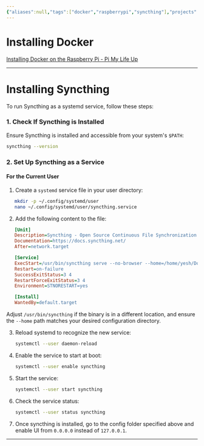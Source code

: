 ```yaml
---
{"aliases":null,"tags":["docker","raspberrypi","syncthing"],"projects":null,"url":["https://www.tomshardware.com/reviews/raspberry-pi-headless-setup-how-to,6028.html"],"type":"Guide","Description":null,"Areas":"HowTos","publish":true,"date created":"2025-01-14T15:25","date modified":"2025-01-15T18:39","PassFrontmatter":true,"created":"2025-01-14T17:33:02.264+05:30","updated":"2025-01-15T18:39:55.179+05:30"}
---
```


# Installing Docker

[Installing Docker on the Raspberry Pi - Pi My Life Up](https://pimylifeup.com/raspberry-pi-docker/)

---
# Installing Syncthing

To run Syncthing as a systemd service, follow these steps:

### 1. **Check If Syncthing is Installed**

Ensure Syncthing is installed and accessible from your system's `$PATH`:

```bash
syncthing --version
```
### 2. **Set Up Syncthing as a Service**

#### For the Current User
1. Create a `systemd` service file in your user directory:
```bash
   mkdir -p ~/.config/systemd/user
   nano ~/.config/systemd/user/syncthing.service
```

2. Add the following content to the file:
```ini
   [Unit]
   Description=Syncthing - Open Source Continuous File Synchronization
   Documentation=https://docs.syncthing.net/
   After=network.target

   [Service]
   ExecStart=/usr/bin/syncthing serve --no-browser --home=/home/yesh/Documents/Syncthing/config
   Restart=on-failure
   SuccessExitStatus=3 4
   RestartForceExitStatus=3 4
   Environment=STNORESTART=yes

   [Install]
   WantedBy=default.target
```

   Adjust `/usr/bin/syncthing` if the binary is in a different location, and ensure the `--home` path matches your desired configuration directory.

3. Reload systemd to recognize the new service:
   ```bash
   systemctl --user daemon-reload
   ```

4. Enable the service to start at boot:
   ```bash
   systemctl --user enable syncthing
   ```

5. Start the service:
   ```bash
   systemctl --user start syncthing
   ```

6. Check the service status:
   ```bash
   systemctl --user status syncthing
   ```

7. Once syncthing is installed, go to the config folder specified above and enable UI from `0.0.0.0` instead of `127.0.0.1`.

---
